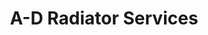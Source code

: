 ---
title: "A-D Radiator Services"
url: /palmerston-north/a-d-radiator-services/
shop: Autowerkstatt
---